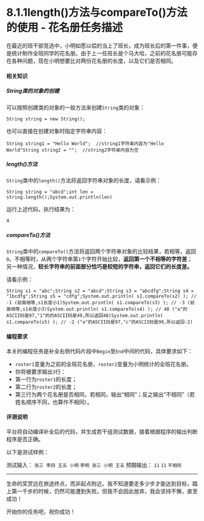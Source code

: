 # 8.1.1length()方法与compareTo()方法的使用 - 花名册任务描述

在最近的班干部竞选中，小明如愿以偿的当上了班长，成为班长后的第一件事，便是统计制作全班同学的花名册。由于上一任班长是个马大哈，之前的花名册可能存在各种问题，现在小明想要比对两份花名册的长度，以及它们是否相同。

#### 相关知识

##### String类的对象的创建

可以按照创建类的对象的一般方法来创建`String`类的对象：

```
String string = new String();
```

也可以直接在创建对象时指定字符串内容：

```
String string1 = "Hello World";  //string1字符串内容为"Hello World"String string2 = "";  //string2字符串内容为空
```

##### length()方法

`String`类中的`length()`方法将返回字符串对象的长度，请看示例：

```
String string = "abcd";int len = string.length();System.out.println(len)
```

运行上述代码，执行结果为：

```
4
```

##### compareTo()方法

`String`类中的`compareTo()`方法将返回两个字符串对象的比较结果，若相等，返回`0`。不相等时，从两个字符串第`1`个字符开始比较，**返回第一个不相等的字符差**；另一种情况，**较长字符串的前面部分恰巧是较短的字符串，返回它们的长度差。**

请看示例：

```
String s1 = "abc";String s2 = "abcd";String s3 = "abcdfg";String s4 = "1bcdfg";String s5 = "cdfg";System.out.println( s1.compareTo(s2) ); // -1 (前面相等,s1长度小1)System.out.println( s1.compareTo(s3) ); // -3 (前面相等,s1长度小3)System.out.println( s1.compareTo(s4) ); // 48 ("a"的ASCII码是97,"1"的的ASCII码是49,所以返回48)System.out.println( s1.compareTo(s5) ); // -2 ("a"的ASCII码是97,"c"的ASCII码是99,所以返回-2)
```

#### 编程要求

本关的编程任务是补全右侧代码片段中`Begin`至`End`中间的代码，具体要求如下：

- `roster1`变量为之前的全班花名册，`roster2`变量为小明统计的全班花名册。
- 你将被要求输出`3`行：
- 第一行为`roster1`的长度；
- 第二行为`roster2`的长度；
- 第三行为两个花名册是否相同，若相同，输出“相同”；反之输出“不相同”（若姓名顺序不同，也算作不相同）。

#### 评测说明

平台将自动编译补全后的代码，并生成若干组测试数据，接着根据程序的输出判断程序是否正确。

以下是测试样例：

测试输入： `张三 李四 王五 小明` `李明 张三 小明 王五` 预期输出： `11` `11` `不相同`

------

生命的奖赏远在旅途终点，而非起点附近。我不知道要走多少步才能达到目标，踏上第一千步的时候，仍然可能遭到失败。但我不会因此放弃，我会坚持不懈，直至成功！

开始你的任务吧，祝你成功！